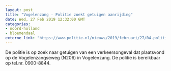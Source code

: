 ```yaml
---
layout: post
title: "Vogelenzang - Politie zoekt getuigen aanrijding"
date: Wed, 27 Feb 2019 12:32:00 GMT
categories: 
- noord-holland 
- bloemendaal 
externe_link: "https://www.politie.nl/nieuws/2019/februari/27/04-politie-zoekt-getuigen-aanrijding.html"
---
```


De politie is op zoek naar getuigen van een verkeersongeval dat plaatsvond op de Vogelenzangseweg (N206) in Vogelenzang. De politie is bereikbaar op tel.nr. 0900-8844.
